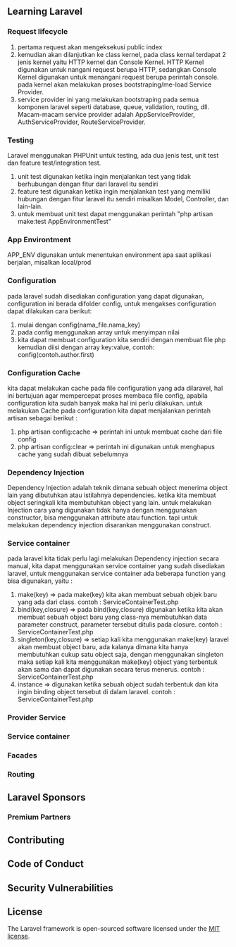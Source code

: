 

## Learning Laravel
### Request lifecycle
1. pertama request akan mengeksekusi public index
2. kemudian akan dilanjutkan ke class kernel, pada class kernal terdapat 2 jenis kernel yaitu HTTP kernel dan Console Kernel. HTTP Kernel digunakan untuk nangani request berupa HTTP, sedangkan Console Kernel digunakan untuk menangani request berupa perintah console.
pada kernel akan melakukan proses bootstraping/me-load Service Provider.
3. service provider ini yang melakukan bootstraping pada semua komponen laravel seperti database, queue, validation, routing, dll.
Macam-macam service provider adalah AppServiceProvider, AuthServiceProvider, RouteServiceProvider.

### Testing
Laravel menggunakan PHPUnit untuk testing, ada dua jenis test, unit test dan feature test/integration test.
1. unit test digunakan ketika ingin menjalankan test yang tidak berhubungan dengan fitur dari laravel itu sendiri
2. feature test digunakan ketika ingin menjalankan test yang memiliki hubungan dengan fitur laravel itu sendiri misalkan Model, Controller, dan lain-lain.
3. untuk membuat unit test dapat menggunakan perintah "php artisan make:test AppEnvironmentTest" 

### App Environtment
APP_ENV digunakan untuk menentukan  environment apa saat aplikasi berjalan, misalkan local/prod

### Configuration
pada laravel sudah disediakan configuration yang dapat digunakan, configuration ini berada difolder config, untuk mengakses configuration dapat dilakukan cara berikut: 
1. mulai dengan config(nama_file.nama_key)
2. pada config menggunakan array untuk menyimpan nilai
3. kita dapat membuat configuration kita sendiri dengan membuat file php kemudian diisi dengan array key:value, contoh: config(contoh.author.first)

### Configuration Cache
kita dapat melakukan cache pada file configuration yang ada dilaravel, hal ini bertujuan agar mempercepat proses membaca file config, apabila configuration kita sudah banyak maka hal ini perlu dilakukan. untuk melakukan Cache pada configuration kita dapat menjalankan perintah artisan sebagai berikut : 
1. php artisan config:cache => perintah ini untuk membuat cache dari file config
2. php artisan config:clear => perintah ini digunakan untuk menghapus cache yang sudah dibuat sebelumnya

### Dependency Injection
Dependency Injection adalah teknik dimana sebuah object menerima object lain yang dibutuhkan atau istilahnya dependencies. ketika kita membuat object seringkali kita membutuhkan object yang lain. 
untuk melakukan Injection cara yang digunakan tidak hanya dengan menggunakan constructor, bisa menggunakan attribute atau function. tapi untuk melakukan dependency injection disarankan menggunakan construct.

### Service container
pada laravel kita tidak perlu lagi melakukan Dependency injection secara manual, kita dapat menggunakan service container yang sudah disediakan laravel, untuk menggunakan service container ada beberapa function yang bisa digunakan, yaitu :
1. make(key) => pada make(key) kita akan membuat sebuah objek baru yang ada dari class. contoh : ServiceContainerTest.php
2. bind(key,closure) => pada bind(key,closure) digunakan ketika kita akan membuat sebuah object baru yang class-nya membutuhkan data parameter construct, parameter tersebut ditulis pada closure. contoh : ServiceContainerTest.php
3. singleton(key,closure) => setiap kali kita menggunakan make(key) laravel akan membuat object baru, ada kalanya dimana kita hanya membutuhkan cukup satu object saja, dengan menggunakan singleton maka setiap kali kita menggunakan make(key) object yang terbentuk akan sama dan dapat digunakan secara terus menerus. contoh : ServiceContainerTest.php
4. instance => digunakan ketika sebuah object sudah terbentuk dan kita ingin binding object tersebut di dalam laravel. contoh : ServiceContainerTest.php

### Provider Service

### Service container

### Facades

### Routing


## Laravel Sponsors


### Premium Partners


## Contributing


## Code of Conduct

## Security Vulnerabilities

## License

The Laravel framework is open-sourced software licensed under the [MIT license](https://opensource.org/licenses/MIT).
